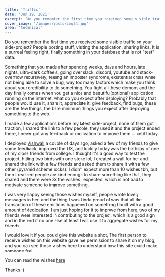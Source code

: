```yaml
---
title: 'Traffic'
date: 'Jun 19, 2021'
excerpt: 'Do you remember the first time you received some visible traffic on your side-project? People posting stuff, visiting...'
cover_image: '/images/posts/img34.jpg'
area: 'technical'
---
```


Do you remember the first time you received some visible traffic on your side-project? People posting stuff, visiting the application, sharing links. It is a surreal feeling right, finally something in your database that is not "test" data.

Something that you made after spending weeks, days and hours, late nights, ultra-dark coffee's, going over slack, discord, youtube and stack-overflow recursively, feeling an imposter syndrome, existential crisis while not being able to solve a bug, way too many factors which make you think about your credibility to do something. You fight all these demons and the day finally comes when you get a nice and beautiful(optional) application running on the internet, what do you expect after deploying? Probably that people would use it, share it, appreciate it, give feedback, find bugs, these are the few things, the bare minimum things you expect after deploying something to the web.

I made a few applications before my latest side-project, none of them got traction, I shared the link to a few people, they used it and the project ended there, I never got any feedback or motivation to improve them.... until today.

I deployed [Vishwall](https://vishwall.vercel.app/vishwall) a couple of days ago, asked a few of my friends to give some feedback, improved the UX, and luckily today was the birthday of one of my close friends from college. I thought it's a good way to test the project, hitting two birds with one stone lol, I created a wall for her and shared the link with a few friends and asked them to share it with a few other (pyramid scheme rocks). I didn't expect more than 10 wishes tbh, but then I realised people are kind enough to share something like that, they shared and there were 3x the wishes I expected, which is not bad to motivate someone to improve something.

I was very happy seeing those wishes myself, people wrote lovely messages to her, and the thing I was kinda proud of was that all the transaction of these emotions happened on something I built with a good amount of dedication.
I am just hoping for it to improve from here, two of my friends were interested in contributing to the project, which is a good sign and in the end if no one else at least I will use it to aggregate wishes for my friends.

I would love it if you could give this website a shot, The first person to receive wishes on this website gave me permission to share it on my blog, and you can see those wishes here to understand how this site could make someone feel.

You can read the wishes [here](https://vishwall.vercel.app/vishwall/Nivetha/wishes)

Thanks :)
